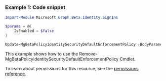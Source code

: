 ### Example 1: Code snippet

```powershell
Import-Module Microsoft.Graph.Beta.Identity.SignIns

$params = @{
	IsEnabled = $false
}

Update-MgBetaPolicyIdentitySecurityDefaultEnforcementPolicy -BodyParameter $params
```
This example shows how to use the Remove-MgBetaPolicyIdentitySecurityDefaultEnforcementPolicy Cmdlet.

To learn about permissions for this resource, see the [permissions reference](/graph/permissions-reference).

